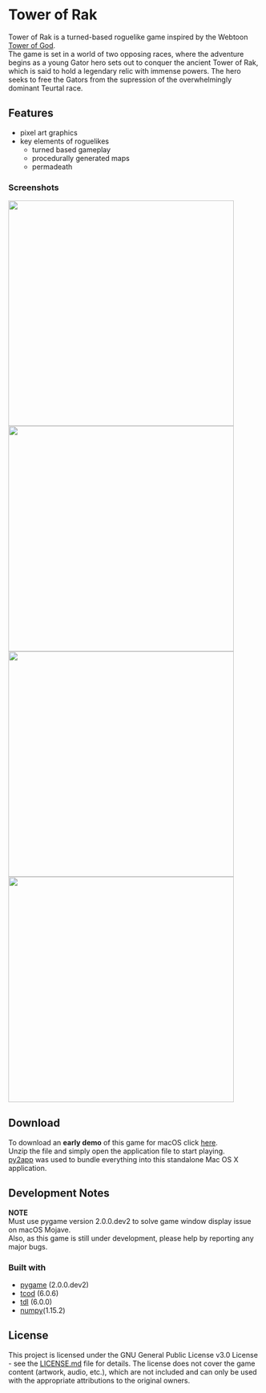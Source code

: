 # Tower of Rak

Tower of Rak is a turned-based roguelike game inspired by the Webtoon [Tower of God](https://www.webtoons.com/en/fantasy/tower-of-god/list?title_no=95&page=1).   
The game is set in a world of two opposing races, where the adventure begins as a young Gator hero sets out to conquer the ancient Tower of Rak, which is said to hold a legendary relic with immense powers. The hero seeks to free the Gators from the supression of the overwhelmingly dominant Teurtal race.

## Features
- pixel art graphics
- key elements of roguelikes
  - turned based gameplay
  - procedurally generated maps
  - permadeath
  
### Screenshots
<img src="screenshots/screenshot-1" width=450> <img src="screenshots/screenshot-2" width=450>
<img src="screenshots/screenshot-3" width=450> <img src="screenshots/screenshot-5" width=450>
  
## Download
To download an **early demo** of this game for macOS click <a href="dist/Tower-of-Rak.zip" download>here</a>.  
Unzip the file and simply open the application file to start playing.  
[py2app](https://pypi.org/project/py2app/) was used to bundle everything into this standalone Mac OS X application.

## Development Notes

**NOTE**  
Must use pygame version 2.0.0.dev2 to solve game window display issue on macOS Mojave.  
Also, as this game is still under development, please help by reporting any major bugs. 

### Built with
- [pygame](https://www.pygame.org/) (2.0.0.dev2)
- [tcod](https://pypi.org/project/tcod/) (6.0.6)
- [tdl](https://python-tcod.readthedocs.io/en/latest/tdl.html) (6.0.0)
- [numpy](https://numpy.org/)(1.15.2)

## License
This project is licensed under the GNU General Public License v3.0 License - see the [LICENSE.md](LICENSE) file for details. The license does not cover the game content (artwork, audio, etc.), which are not included and can only be used with the appropriate attributions to the original owners.
